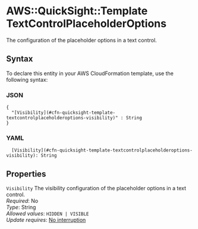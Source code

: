 # AWS::QuickSight::Template TextControlPlaceholderOptions<a name="aws-properties-quicksight-template-textcontrolplaceholderoptions"></a>

The configuration of the placeholder options in a text control\.

## Syntax<a name="aws-properties-quicksight-template-textcontrolplaceholderoptions-syntax"></a>

To declare this entity in your AWS CloudFormation template, use the following syntax:

### JSON<a name="aws-properties-quicksight-template-textcontrolplaceholderoptions-syntax.json"></a>

```
{
  "[Visibility](#cfn-quicksight-template-textcontrolplaceholderoptions-visibility)" : String
}
```

### YAML<a name="aws-properties-quicksight-template-textcontrolplaceholderoptions-syntax.yaml"></a>

```
  [Visibility](#cfn-quicksight-template-textcontrolplaceholderoptions-visibility): String
```

## Properties<a name="aws-properties-quicksight-template-textcontrolplaceholderoptions-properties"></a>

`Visibility` <a name="cfn-quicksight-template-textcontrolplaceholderoptions-visibility"></a>
The visibility configuration of the placeholder options in a text control\.  
_Required_: No  
_Type_: String  
_Allowed values_: `HIDDEN | VISIBLE`  
_Update requires_: [No interruption](https://docs.aws.amazon.com/AWSCloudFormation/latest/UserGuide/using-cfn-updating-stacks-update-behaviors.html#update-no-interrupt)
